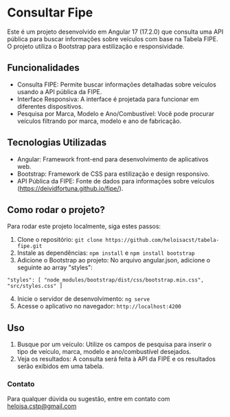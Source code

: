 # Consultar Fipe

Este é um projeto desenvolvido em Angular 17 (17.2.0) que consulta uma API pública para buscar informações sobre veículos com base na Tabela FIPE. O projeto utiliza o Bootstrap para estilização e responsividade.

## Funcionalidades

- Consulta FIPE: Permite buscar informações detalhadas sobre veículos usando a API pública da FIPE.
- Interface Responsiva: A interface é projetada para funcionar em diferentes dispositivos.
- Pesquisa por Marca, Modelo e Ano/Combustível: Você pode procurar veículos filtrando por marca, modelo e ano de fabricação.

## Tecnologias Utilizadas

- Angular: Framework front-end para desenvolvimento de aplicativos web.
- Bootstrap: Framework de CSS para estilização e design responsivo.
- API Pública da FIPE: Fonte de dados para informações sobre veículos (https://deividfortuna.github.io/fipe/).

## Como rodar o projeto?

Para rodar este projeto localmente, siga estes passos:

1. Clone o repositório: `git clone https://github.com/heloisacst/tabela-fipe.git`
2. Instale as dependências: `npm install` e `npm install bootstrap`
3. Adicione o Bootstrap ao projeto: No arquivo angular.json, adicione o seguinte ao array "styles":

`
"styles": [
  "node_modules/bootstrap/dist/css/bootstrap.min.css",
  "src/styles.css"
]
`

4. Inicie o servidor de desenvolvimento: `ng serve`
5. Acesse o aplicativo no navegador: `http://localhost:4200`

## Uso

1. Busque por um veículo: Utilize os campos de pesquisa para inserir o tipo de veículo, marca, modelo e ano/combustível desejados.
2. Veja os resultados: A consulta será feita à API da FIPE e os resultados serão exibidos em uma tabela.

### Contato

Para qualquer dúvida ou sugestão, entre em contato com heloisa.cstp@gmail.com
